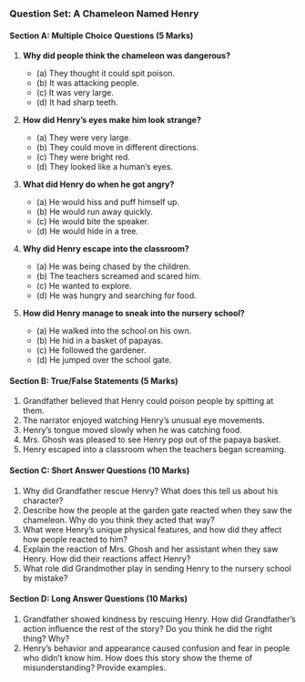 ### Question Set: **A Chameleon Named Henry**

 #### **Section A: Multiple Choice Questions** (5 Marks)

1. **Why did people think the chameleon was dangerous?**  
   - (a) They thought it could spit poison.  
   - (b) It was attacking people.  
   - (c) It was very large.  
   - (d) It had sharp teeth.  

2. **How did Henry’s eyes make him look strange?**  
   - (a) They were very large.  
   - (b) They could move in different directions.  
   - (c) They were bright red.  
   - (d) They looked like a human’s eyes.  

3. **What did Henry do when he got angry?**  
   - (a) He would hiss and puff himself up.  
   - (b) He would run away quickly.  
   - (c) He would bite the speaker.  
   - (d) He would hide in a tree.  

4. **Why did Henry escape into the classroom?**  
   - (a) He was being chased by the children.  
   - (b) The teachers screamed and scared him.  
   - (c) He wanted to explore.  
   - (d) He was hungry and searching for food.  

5. **How did Henry manage to sneak into the nursery school?**  
   - (a) He walked into the school on his own.  
   - (b) He hid in a basket of papayas.  
   - (c) He followed the gardener.  
   - (d) He jumped over the school gate.

 #### **Section B: True/False Statements** (5 Marks)

1. Grandfather believed that Henry could poison people by spitting at them.  
2. The narrator enjoyed watching Henry’s unusual eye movements.  
3. Henry’s tongue moved slowly when he was catching food.  
4. Mrs. Ghosh was pleased to see Henry pop out of the papaya basket.  
5. Henry escaped into a classroom when the teachers began screaming.

 #### **Section C: Short Answer Questions** (10 Marks)
 
1. Why did Grandfather rescue Henry? What does this tell us about his character?  
2. Describe how the people at the garden gate reacted when they saw the chameleon. Why do you think they acted that way?  
3. What were Henry’s unique physical features, and how did they affect how people reacted to him?  
4. Explain the reaction of Mrs. Ghosh and her assistant when they saw Henry. How did their reactions affect Henry?  
5. What role did Grandmother play in sending Henry to the nursery school by mistake?  

 #### **Section D: Long Answer Questions** (10 Marks)

1. Grandfather showed kindness by rescuing Henry. How did Grandfather’s action influence the rest of the story? Do you think he did the right thing? Why?  
2. Henry’s behavior and appearance caused confusion and fear in people who didn’t know him. How does this story show the theme of misunderstanding? Provide examples.  
